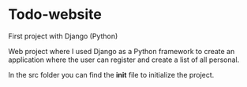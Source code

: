 # Todo-website
First project with Django (Python)

Web project where I used Django as a Python framework to create an application where the user can register and create a list of all personal.

In the src folder you can find the __init__ file to initialize the project.
